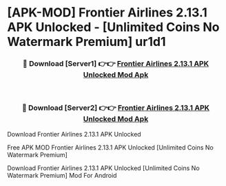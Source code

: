 # [APK-MOD] Frontier Airlines 2.13.1 APK Unlocked - [Unlimited Coins No Watermark Premium] ur1d1



<div align="center">
<h3>🔴 Download [Server1] 👉👉 <a href="https://momento.my/?title=Frontier_Airlines_2.13.1_APK_Unlocked">Frontier Airlines 2.13.1 APK Unlocked Mod Apk</a></h3><br>

<h3>🔴 Download [Server2] 👉👉 <a href="https://momento.my/?title=Frontier_Airlines_2.13.1_APK_Unlocked">Frontier Airlines 2.13.1 APK Unlocked Mod Apk</a></h3>
</div>



Download Frontier Airlines 2.13.1 APK Unlocked 

Free APK MOD Frontier Airlines 2.13.1 APK Unlocked [Unlimited Coins No Watermark Premium]

Download Frontier Airlines 2.13.1 APK Unlocked [Unlimited Coins No Watermark Premium] Mod For Android
